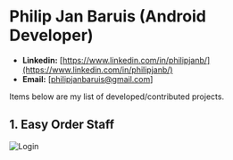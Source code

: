 # Philip Jan Baruis (Android Developer)

- **Linkedin:** [https://www.linkedin.com/in/philipjanb/](https://www.linkedin.com/in/philipjanb/)
- **Email:** [philipjanbaruis@gmail.com]

Items below are my list of developed/contributed projects.

## 1. Easy Order Staff
![Login](https://drive.google.com/uc?export=view&id=1c7J9up4kZqlpARYXJ9Gd4d242IJWjxGq)
